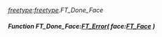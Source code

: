 _[freetype](../../modules/freetype/freetype-module.md):[freetype](../../modules/freetype/freetype-module.md).FT\_Done\_Face_
##### Function FT\_Done\_Face:[FT_Error](../../modules/freetype/freetype-ft_error.md)( face:[FT_Face](../../modules/freetype/freetype-ft_face.md) )
